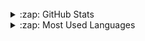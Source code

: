 <img scr="https://img.shields.io/badge/HTML5-E34F26?style=for-the-badge&logo=html5&logoColor=white"  />
<img scr="	https://img.shields.io/badge/JavaScript-323330?style=for-the-badge&logo=javascript&logoColor=F7DF1E " />

<details>
  <summary>:zap: GitHub Stats</summary>
  <img align="left" alt="Jhuzinha's GitHub Stats" src="https://github-readme-stats.vercel.app/api?username=jhuzinha" />

</details>


<details>
  <summary>:zap: Most Used Languages</summary>
  <img align="left" alt="Jhuzinha's GitHub Top Languages" src="https://github-readme-stats.vercel.app/api/top-langs/?username=jhuzinha" />

</details>
